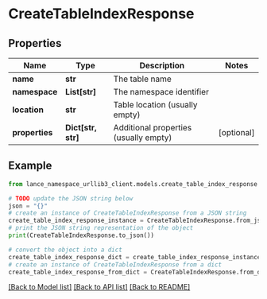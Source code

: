 # CreateTableIndexResponse


## Properties

Name | Type | Description | Notes
------------ | ------------- | ------------- | -------------
**name** | **str** | The table name | 
**namespace** | **List[str]** | The namespace identifier | 
**location** | **str** | Table location (usually empty) | 
**properties** | **Dict[str, str]** | Additional properties (usually empty) | [optional] 

## Example

```python
from lance_namespace_urllib3_client.models.create_table_index_response import CreateTableIndexResponse

# TODO update the JSON string below
json = "{}"
# create an instance of CreateTableIndexResponse from a JSON string
create_table_index_response_instance = CreateTableIndexResponse.from_json(json)
# print the JSON string representation of the object
print(CreateTableIndexResponse.to_json())

# convert the object into a dict
create_table_index_response_dict = create_table_index_response_instance.to_dict()
# create an instance of CreateTableIndexResponse from a dict
create_table_index_response_from_dict = CreateTableIndexResponse.from_dict(create_table_index_response_dict)
```
[[Back to Model list]](../README.md#documentation-for-models) [[Back to API list]](../README.md#documentation-for-api-endpoints) [[Back to README]](../README.md)


